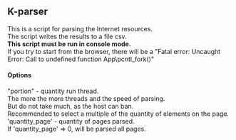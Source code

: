 
## K-parser
This is a script for parsing the Internet resources.<br>
The script writes the results to a file csv.<br>
<strong>This script must be run in console mode.</strong><br>
If you try to start from the browser, there will be a "Fatal error: Uncaught Error: Call to undefined function App\pcntl_fork()"

#### Options
"portion" - quantity run thread.<br>
The more the more threads and the speed of parsing.<br>
But do not take much, as the host can ban.<br>
Recommended to select a multiple of the quantity of elements on the page. 
'quantity_page' - quantity of pages parsed.<br>
If 'quantity_page' => 0, will be parsed all pages.